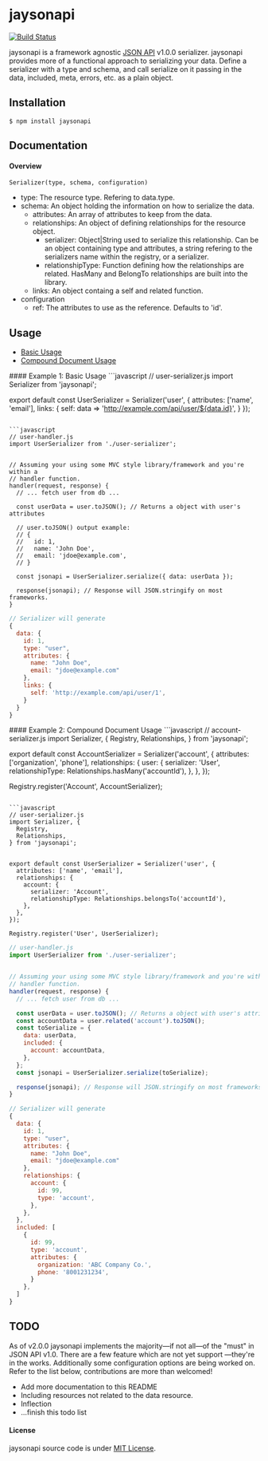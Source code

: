 # jaysonapi

[![Build Status](https://secure.travis-ci.org/digia/jaysonapi.svg?branch=master)](http://travis-ci.org/digia/jaysonapi)

jaysonapi is a framework agnostic [JSON API](http://jsonapi.org/) v1.0.0 serializer.
jaysonapi provides more of a functional approach to serializing your data.
Define a serializer with a type and schema, and call serialize on it passing in
the data, included, meta, errors, etc. as a plain object.

## Installation
`$ npm install jaysonapi`

## Documentation

#### Overview
`Serializer(type, schema, configuration)`
- type: The resource type. Refering to data.type.
- schema: An object holding the information on how to serialize the data.
  - attributes: An array of attributes to keep from the data.
  - relationships: An object of defining relationships for the resource object.
    - serializer: Object|String used to serialize this relationship. Can be an
                object containing type and attributes, a string refering to the
                serializers name within the registry, or a serializer.
    - relationshipType: Function defining how the relationships are related.
                      HasMany and BelongTo relationships are built into the
                      library.
  - links: An object containg a self and related function.
- configuration
  - ref: The attributes to use as the reference. Defaults to 'id'.

## Usage
- [Basic Usage](#basic-usage)
- [Compound Document Usage](#compound-document-usage)

<a name="basic-usage" />
#### Example 1: Basic Usage
```javascript
// user-serializer.js
import Serializer from 'jaysonapi';


export default const UserSerializer = Serializer('user', {
  attributes: ['name', 'email'],
  links: {
    self: data => 'http://example.com/api/user/${data.id}',
  }
});
```

```javascript
// user-handler.js
import UserSerializer from './user-serializer';


// Assuming your using some MVC style library/framework and you're within a
// handler function.
handler(request, response) {
  // ... fetch user from db ...

  const userData = user.toJSON(); // Returns a object with user's attributes

  // user.toJSON() output example:
  // {
  //   id: 1,
  //   name: 'John Doe',
  //   email: 'jdoe@example.com',
  // }

  const jsonapi = UserSerializer.serialize({ data: userData });

  response(jsonapi); // Response will JSON.stringify on most frameworks.
}
```

```javascript
// Serializer will generate
{
  data: {
    id: 1,
    type: "user",
    attributes: {
      name: "John Doe",
      email: "jdoe@example.com"
    },
    links: {
      self: 'http://example.com/api/user/1',
    }
  }
}
```

<a name="compound-document-usage" />
#### Example 2: Compound Document Usage
```javascript
// account-serializer.js
import Serializer, {
  Registry,
  Relationships,
} from 'jaysonapi';


export default const AccountSerializer = Serializer('account', {
  attributes: ['organization', 'phone'],
  relationships: {
    user: {
      serializer: 'User',
      relationshipType: Relationships.hasMany('accountId'),
    },
  },
});

Registry.register('Account', AccountSerializer);
```

```javascript
// user-serializer.js
import Serializer, {
  Registry,
  Relationships,
} from 'jaysonapi';


export default const UserSerializer = Serializer('user', {
  attributes: ['name', 'email'],
  relationships: {
    account: {
      serializer: 'Account',
      relationshipType: Relationships.belongsTo('accountId'),
    },
  },
});

Registry.register('User', UserSerializer);
```

```javascript
// user-handler.js
import UserSerializer from './user-serializer';


// Assuming your using some MVC style library/framework and you're within a
// handler function.
handler(request, response) {
  // ... fetch user from db ...

  const userData = user.toJSON(); // Returns a object with user's attributes
  const accountData = user.related('account').toJSON();
  const toSerialize = {
    data: userData,
    included: {
      account: accountData,
    },
  };
  const jsonapi = UserSerializer.serialize(toSerialize);

  response(jsonapi); // Response will JSON.stringify on most frameworks.
}
```

```javascript
// Serializer will generate
{
  data: {
    id: 1,
    type: "user",
    attributes: {
      name: "John Doe",
      email: "jdoe@example.com"
    },
    relationships: {
      account: {
        id: 99,
        type: 'account',
      },
    },
  },
  included: [
    {
      id: 99,
      type: 'account',
      attributes: {
        organization: 'ABC Company Co.',
        phone: '8001231234',
      }
    },
  ]
}
```

## TODO
As of v2.0.0 jaysonapi implements the majority&mdash;if not all&mdash;of the
"must" in JSON API v1.0. There are a few feature which are not yet support
&mdash;they're in the works. Additionally some configuration options are being
worked on. Refer to the list below, contributions are more than welcomed!

- Add more documentation to this README
- Including resources not related to the data resource.
- Inflection
- ...finish this todo list

#### License
jaysonapi source code is under [MIT License](https://github.com/digia/jaysonapi/blob/master/LICENSE).
